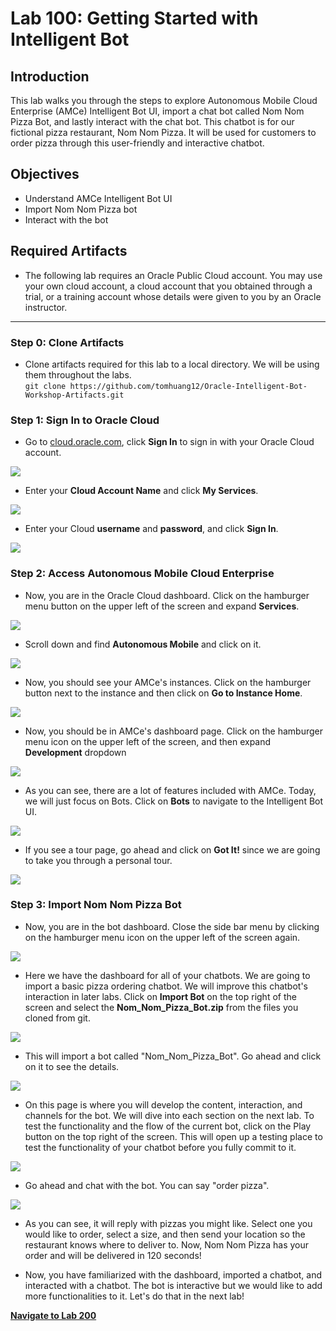 # Lab 100: Getting Started with Intelligent Bot
## Introduction
This lab walks you through the steps to explore Autonomous Mobile Cloud Enterprise (AMCe) Intelligent Bot UI, import a chat bot called Nom Nom Pizza Bot, and lastly interact with the chat bot. This chatbot is for our fictional pizza restaurant, Nom Nom Pizza. It will be used for customers to order pizza through this user-friendly and interactive chatbot. 
## Objectives
- Understand AMCe Intelligent Bot UI
- Import Nom Nom Pizza bot
- Interact with the bot
## Required Artifacts

- The following lab requires an Oracle Public Cloud account. You may use your own cloud account, a cloud account that you obtained through a trial, or a training account whose details were given to you by an Oracle instructor.

---
### Step 0: Clone Artifacts
- Clone artifacts required for this lab to a local directory. We will be using them throughout the labs.   
  `git clone https://github.com/tomhuang12/Oracle-Intelligent-Bot-Workshop-Artifacts.git`


### Step 1: Sign In to Oracle Cloud
-   Go to <a href="https://myservices.us.oraclecloud.com/mycloud/signup?language=en&sourceType=:se:eo:ie:2t:RC_NAMK180429P00004:OCSH_Reston&evite=:se:eo:ie:2t:RC_NAMK180429P00004:OCSH_Reston" target="_blank">cloud.oracle.com</a>, click **Sign In** to sign in with your Oracle Cloud account.

![](./images/100/2.png)

-   Enter your **Cloud Account Name** and click **My Services**.

![](./images/100/3.png)

-   Enter your Cloud **username** and **password**, and click **Sign In**.

![](./images/100/4.png)

### Step 2: Access Autonomous Mobile Cloud Enterprise
- Now, you are in the Oracle Cloud dashboard. Click on the hamburger menu button on the upper left of the screen and expand **Services**.
  
![](./images/100/15.png)

- Scroll down and find **Autonomous Mobile** and click on it.

![](./images/100/14.png)

- Now, you should see your AMCe's instances. Click on the hamburger button next to the instance and then click on **Go to Instance Home**. 

![](./images/100/16.png)

- Now, you should be in AMCe's dashboard page. Click on the hamburger menu icon on the upper left of the screen, and then expand **Development** dropdown

![](./images/100/6.png)

- As you can see, there are a lot of features included with AMCe. Today, we will just focus on Bots. Click on **Bots** to navigate to the Intelligent Bot UI.

![](./images/100/7.png)

- If you see a tour page, go ahead and click on **Got It!** since we are going to take you through a personal tour.

![](./images/100/8.png)

### Step 3: Import Nom Nom Pizza Bot

- Now, you are in the bot dashboard. Close the side bar menu by clicking on the hamburger menu icon on the upper left of the screen again. 

![](./images/100/9.png)

- Here we have the dashboard for all of your chatbots. We are going to import a basic pizza ordering chatbot. We will improve this chatbot's interaction in later labs. Click on **Import Bot** on the top right of the screen and select the **Nom_Nom_Pizza_Bot.zip** from the files you cloned from git. 

![](./images/100/10.png)

- This will import a bot called "Nom_Nom_Pizza_Bot". Go ahead and click on it to see the details.

![](./images/100/11.png)

- On this page is where you will develop the content, interaction, and channels for the bot. We will dive into each section on the next lab. To test the functionality and the flow of the current bot, click on the Play button on the top right of the screen. This will open up a testing place to test the functionality of your chatbot before you fully commit to it.

![](./images/100/12.png)

- Go ahead and chat with the bot. You can say "order pizza". 

![](./images/100/13.png)

- As you can see, it will reply with pizzas you might like. Select one you would like to order, select a size, and then send your location so the restaurant knows where to deliver to. Now, Nom Nom Pizza has your order and will be delivered in 120 seconds!

- Now, you have familiarized with the dashboard, imported a chatbot, and interacted with a chatbot. The bot is interactive but we would like to add more functionalities to it. Let's do that in the next lab!

**[Navigate to Lab 200](Lab200.md)**